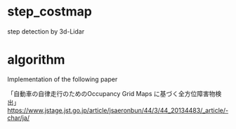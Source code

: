 # step_costmap　  

step detection by 3d-Lidar

# algorithm

Implementation of the following paper

「自動車の自律走行のためのOccupancy Grid Maps に基づく全方位障害物検出」
https://www.jstage.jst.go.jp/article/jsaeronbun/44/3/44_20134483/_article/-char/ja/
